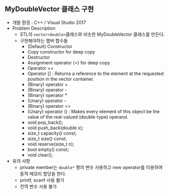 ## MyDoubleVector 클래스 구현
* 개발 환경 : C++ / Visual Studio 2017
* Problem Description
  * STL의 `vector<double>`클래스와 비슷한 MyDoubleVector 클래스를 만든다.
  * 구현해야하는 멤버 함수들
    * (Default) Constructor
    * Copy constructor for deep copy
    * Destructor
    * Assignment operator (=) for deep copy
    * Operator +=
    * Operator [] : Returns a reference to the element at the requested position in the vector container.
    * (Binary) operator +
    * (Binary) operator -
    * (Binary) operator *
    * (Unary) operator -
    * (Binary) operator ==
    * (Unary) operator () : Makes every element of this object be the value of the real-valued (double-type) operand.
    * void pop_back();
    * void push_back(double x);
    * size_t capacity() const;
    * size_t size() const;
    * void reserve(size_t n);
    * bool empty() const;
    * void clear();
* 유의 사항
  * private member는 `double*` 형의 변수 사용하고 new operator를 이용하여 동적 메모리 할당을 한다.
  * printf, scanf 사용 불가
  * 전역 변수 사용 불가
